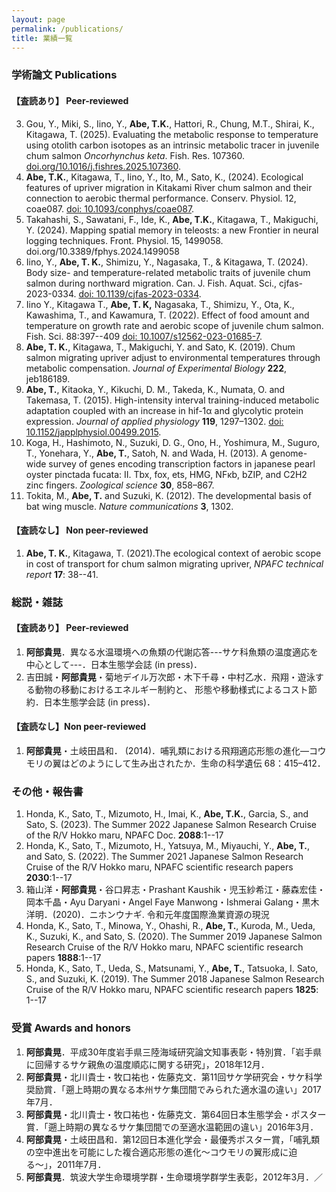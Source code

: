 ```yaml
---
layout: page
permalink: /publications/
title: 業績一覧
---
```


### 学術論文 Publications

#### 【査読あり】 Peer-reviewed

<!-- 1. **Abe, T.K.**, Fuke, M., Fujioka, K. Noda, T., Irino, H., Kitadani, Y., Fukuda, H., Svendsen, M.B.S, Steffensen, J.F., Kitagawa,T. (2025). Juvenile-specific high heat production contributes to the initial step of endothermic development in Pacific bluefin tuna. Front. Physiol. (in press) -->
<!-- 2. Makiguchi, Y., **Abe, T.K.**, Ichimura, M. (2025). Novel insights into sex-specific differences in heart rate variability and autonomic nervous system regulation during spawning behavior in chum salmon (*Oncorhynchus keta*) revealed by re-analysis of ECG logger data. Front. Physiol. (in press) -->
3. Gou, Y., Miki, S., Iino, Y., **Abe, T.K.**, Hattori, R., Chung, M.T., Shirai, K., Kitagawa, T. (2025). Evaluating the metabolic response to temperature using otolith carbon isotopes as an intrinsic metabolic tracer in juvenile chum salmon *Oncorhynchus keta*. Fish. Res. 107360. [doi.org/10.1016/j.fishres.2025.107360](https://doi.org/10.1016/j.fishres.2025.107360). 
4. **Abe, T.K.**, Kitagawa, T., Iino, Y., Ito, M., Sato, K., (2024). Ecological features of upriver migration in Kitakami River chum salmon and their connection to aerobic thermal performance. Conserv. Physiol. 12, coae087. [doi: 10.1093/conphys/coae087](https://doi.org/10.1093/conphys/coae087).
5. Takahashi, S., Sawatani, F., Ide, K., **Abe, T.K.**, Kitagawa, T., Makiguchi, Y. (2024). Mapping spatial memory in teleosts: a new Frontier in neural logging techniques. Front. Physiol. 15, 1499058. doi.org/10.3389/fphys.2024.1499058 
6. Iino, Y., **Abe, T. K.**, Shimizu, Y., Nagasaka, T., & Kitagawa, T. (2024). Body size- and temperature-related metabolic traits of juvenile chum salmon during northward migration. Can. J. Fish. Aquat. Sci., cjfas-2023-0334. [doi: 10.1139/cjfas-2023-0334](https://doi.org/10.1139/cjfas-2023-0334).
7. Iino Y., Kitagawa T., **Abe, T. K,** Nagasaka, T., Shimizu, Y., Ota, K., Kawashima, T., and Kawamura, T. (2022). 
   Effect of food amount and temperature on growth rate and aerobic scope of juvenile chum salmon. Fish. Sci. 88:397--409 [doi: 10.1007/s12562-023-01685-7](https://doi.org/10.1007/s12562-023-01685-7).
8. **Abe, T. K.**, Kitagawa, T., Makiguchi, Y. and Sato, K. (2019). Chum salmon migrating upriver adjust to environmental temperatures through metabolic compensation. *Journal of Experimental Biology* **222**, jeb186189.
9. **Abe, T.**, Kitaoka, Y., Kikuchi, D. M., Takeda, K., Numata, O. and Takemasa, T. (2015). High-intensity interval training-induced metabolic adaptation coupled with an increase in hif-1α and glycolytic protein expression. *Journal of applied physiology* **119**, 1297–1302. [doi: 10.1152/japplphysiol.00499.2015](https://doi.org/10.1152/japplphysiol.00499.2015).
10. Koga, H., Hashimoto, N., Suzuki, D. G., Ono, H., Yoshimura, M., Suguro, T., Yonehara, Y., **Abe, T.**, Satoh, N. and Wada, H. (2013). A genome-wide survey of genes encoding transcription factors in japanese pearl oyster pinctada fucata: II. Tbx, fox, ets, HMG, NFκb, bZIP, and C2H2 zinc fingers. *Zoological science* **30**, 858–867.
11. Tokita, M., **Abe, T.** and Suzuki, K. (2012). The developmental basis of bat wing muscle. *Nature communications* **3**, 1302.


#### 【査読なし】 Non peer-reviewed

1. **Abe, T. K.**, Kitagawa, T. (2021).The ecological context of aerobic scope in cost of transport for chum salmon migrating upriver, *NPAFC technical report* **17**: 38--41.

### 総説・雑誌

#### 【査読あり】 Peer-reviewed

1. **阿部貴晃**．異なる水温環境への魚類の代謝応答---サケ科魚類の温度適応を中心として---．日本生態学会誌 (in press)．
2. 吉田誠・**阿部貴晃**・菊地デイル万次郎・木下千尋・中村乙水．飛翔・遊泳する動物の移動におけるエネルギー制約と、 形態や移動様式によるコスト節約．日本生態学会誌 (in press)．

#### 【査読なし】Non peer-reviewed

1. **阿部貴晃**・土岐田昌和． (2014)．哺乳類における飛翔適応形態の進化—コウモリの翼はどのようにして生み出されたか．生命の科学遺伝 68：415–412．

### その他・報告書

1. Honda, K., Sato, T., Mizumoto, H., Imai, K., **Abe, T.K.**,  Garcia, S., and Sato, S. (2023). The Summer 2022 Japanese Salmon Research Cruise of the R/V Hokko maru, NPAFC Doc. **2088**:1--17
2. Honda, K., Sato, T., Mizumoto, H., Yatsuya, M., Miyauchi, Y., **Abe, T.**, and Sato, S. (2022). The Summer 2021 Japanese Salmon Research Cruise of the R/V Hokko maru, NPAFC scientific research papers **2030**:1--17
3. 箱山洋・**阿部貴晃**・谷口昇志・Prashant Kaushik・児玉紗希江・藤森宏佳・岡本千晶・Ayu Daryani・Angel Faye Manwong・Ishmerai Galang・黒木洋明．(2020)．ニホンウナギ. 令和元年度国際漁業資源の現況
4. Honda, K., Sato, T., Minowa, Y., Ohashi, R., **Abe, T.**,  Kuroda, M., Ueda, K., Suzuki, K., and Sato, S. (2020). The Summer 2019 Japanese Salmon Research Cruise of the R/V Hokko maru, NPAFC scientific research papers **1888**:1--17
5. Honda, K., Sato, T., Ueda, S., Matsunami, Y., **Abe, T.**, Tatsuoka, I. Sato, S., and Suzuki, K. (2019). The Summer 2018 Japanese Salmon Research Cruise of the R/V Hokko maru, NPAFC scientific research papers **1825**: 1--17

### 受賞 Awards and honors

1. **阿部貴晃**．平成30年度岩手県三陸海域研究論文知事表彰・特別賞．「岩手県に回帰するサケ親魚の温度順応に関する研究」，2018年12月．
2. **阿部貴晃**・北川貴士・牧口祐也・佐藤克文．第11回サケ学研究会・サケ科学奨励賞．「遡上時期の異なる本州サケ集団間でみられた適水温の違い」2017年7月．
3. **阿部貴晃**・北川貴士・牧口祐也・佐藤克文．第64回日本生態学会・ポスター賞．「遡上時期の異なるサケ集団間での至適水温範囲の違い」2016年3月．
4. **阿部貴晃**・土岐田昌和．第12回日本進化学会・最優秀ポスター賞，「哺乳類の空中進出を可能にした複合適応形態の進化〜コウモリの翼形成に迫る〜」，2011年7月．
5. **阿部貴晃**．筑波大学生命環境学群・生命環境学群学生表彰，2012年3月．／
